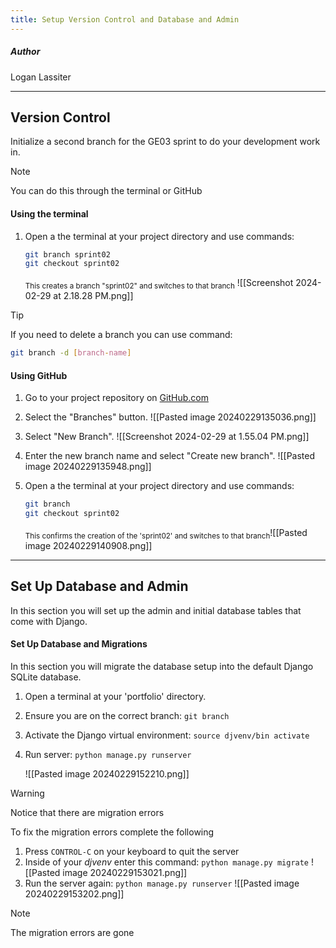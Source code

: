 ```yaml
---
title: Setup Version Control and Database and Admin
---
```


##### Author
Logan Lassiter

***
## Version Control

Initialize a second branch for the GE03 sprint to do your development work in.

>[!note]
> You can do this through the terminal or GitHub
>

#### Using the terminal

1. Open a the terminal at your project directory and use commands:
	``` bash
	git branch sprint02
	git checkout sprint02
	```

     <sub>This creates a branch "sprint02" and switches to that branch</sub>
     ![[Screenshot 2024-02-29 at 2.18.28 PM.png]]

>[!tip]
>If you need to delete a branch you can use command: 
>```bash 
>git branch -d [branch-name]
>```

#### Using GitHub

1. Go to your project repository on [GitHub.com](https://github.com) 
   
2. Select the "Branches" button.
   ![[Pasted image 20240229135036.png]]
3.  Select "New Branch".
   ![[Screenshot 2024-02-29 at 1.55.04 PM.png]]
   
   
   
4. Enter the new branch name and select "Create new branch".
   ![[Pasted image 20240229135948.png]]
   
5. Open a the terminal at your project directory and use commands:
   
	```bash
	git branch
	git checkout sprint02
	```

      <sub>This confirms the creation of the 'sprint02' and switches to that branch</sub>![[Pasted image 20240229140908.png]]

***
## Set Up Database and Admin

In this section you will set up the admin and initial database tables that come with Django.

#### Set Up Database and Migrations
In this section you will migrate the database setup into the default Django SQLite database.
1. Open a terminal at your 'portfolio' directory.
2. Ensure you are on the correct branch: `git branch`
3. Activate the Django virtual environment: `source djvenv/bin activate`
4. Run server: `python manage.py runserver`
   
	![[Pasted image 20240229152210.png]]
	
>[!warning]
>Notice that there are migration errors

To fix the migration errors complete the following
1. Press `CONTROL-C` on your keyboard to quit the server
2. Inside of your *djvenv* enter this command: `python manage.py migrate`
   ![[Pasted image 20240229153021.png]]
3. Run the server again: `python manage.py runserver`
   ![[Pasted image 20240229153202.png]]
   

>[!Note]
>The migration errors are gone

